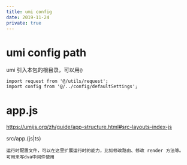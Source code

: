 ```yaml
---
title: umi config
date: 2019-11-24
private: true
---
```

# umi config path
umi 引入本包的根目录，可以用`@`

    import request from '@/utils/request';
    import config from '@/../config/defaultSettings';

# app.js
https://umijs.org/zh/guide/app-structure.html#src-layouts-index-js

src/app.(js|ts)

    运行时配置文件，可以在这里扩展运行时的能力，比如修改路由、修改 render 方法等。
    可用来写dva中间件使用